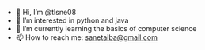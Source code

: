 - 👋 Hi, I’m @tlsne08
- 👀 I’m interested in python and java 
- 🌱 I’m currently learning the basics of computer science 
- 📫 How to reach me: sanetaiba@gmail.com
<!---
tlsne08/tlsne08 is a ✨ special ✨ repository because its `README.md` (this file) appears on your GitHub profile.
You can click the Preview link to take a look at your changes.
--->
